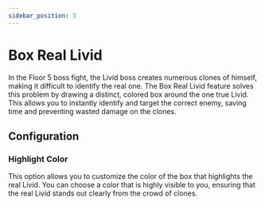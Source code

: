 ```yaml
---
sidebar_position: 3
---
```


# Box Real Livid

In the Floor 5 boss fight, the Livid boss creates numerous clones of himself, making it difficult to identify the real one. The Box Real Livid feature solves this problem by drawing a distinct, colored box around the one true Livid. This allows you to instantly identify and target the correct enemy, saving time and preventing wasted damage on the clones.

## Configuration

### Highlight Color
This option allows you to customize the color of the box that highlights the real Livid. You can choose a color that is highly visible to you, ensuring that the real Livid stands out clearly from the crowd of clones.